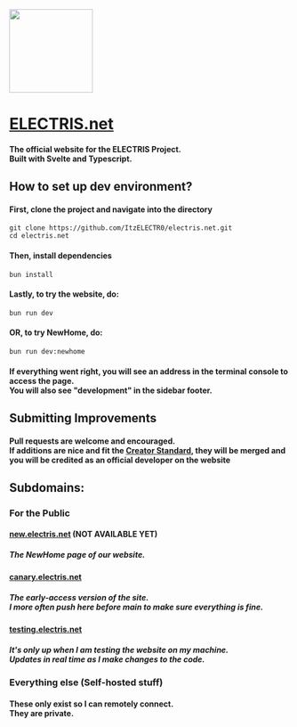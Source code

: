 <img src=".github/Assets/ELECTRIS.png" width=150>

# [ELECTRIS.net](https://electris.net)
#### The official website for the ELECTRIS Project.<br>Built with Svelte and Typescript.

## How to set up dev environment?

#### First, clone the project and navigate into the directory
    git clone https://github.com/ItzELECTR0/electris.net.git
    cd electris.net
#### Then, install dependencies
    bun install
#### Lastly, to try the website, do:
    bun run dev
#### OR, to try NewHome, do:
    bun run dev:newhome
#### If everything went right, you will see an address in the terminal console to access the page.<br>You will also see "development" in the sidebar footer.

## Submitting Improvements

#### Pull requests are welcome and encouraged.<br> If additions are nice and fit the [Creator Standard](https://electris.net/about/creator-standard), they will be merged and you will be credited as an official developer on the website

## Subdomains:
### For the Public

#### [new.electris.net](https://new.electris.net) (NOT AVAILABLE YET)
##### The NewHome page of our website.

#### [canary.electris.net](https://canary.electris.net)
##### The early-access version of the site.<br>I more often push here before main to make sure everything is fine.

#### [testing.electris.net](https://testing.electris.net)
##### It's only up when I am testing the website on my machine.<br>Updates in real time as I make changes to the code.

### Everything else (Self-hosted stuff)
#### These only exist so I can remotely connect.<br>They are private.
